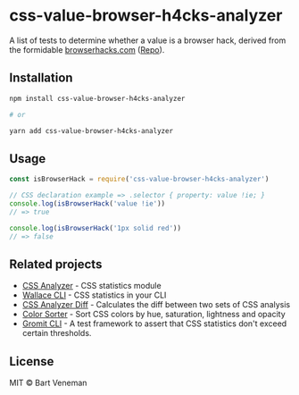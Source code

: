 # css-value-browser-h4cks-analyzer

A list of tests to determine whether a value is a browser hack, derived from the
formidable [browserhacks.com](https://browserhacks.com)
([Repo](https://github.com/4ae9b8/browserhacks)).

## Installation

```bash
npm install css-value-browser-h4cks-analyzer

# or

yarn add css-value-browser-h4cks-analyzer
```

## Usage

```js
const isBrowserHack = require('css-value-browser-h4cks-analyzer')

// CSS declaration example => .selector { property: value !ie; }
console.log(isBrowserHack('value !ie'))
// => true

console.log(isBrowserHack('1px solid red'))
// => false
```

## Related projects

- [CSS Analyzer](https://github.com/projectwallace/css-analyzer) - CSS
  statistics module
- [Wallace CLI](https://github.com/bartveneman/wallace-cli) - CSS statistics in
  your CLI
- [CSS Analyzer Diff](https://github.com/bartveneman/css-analyzer-diff) -
  Calculates the diff between two sets of CSS analysis
- [Color Sorter](https://github.com/bartveneman/color-sorter) - Sort CSS colors
  by hue, saturation, lightness and opacity
- [Gromit CLI](https://github.com/bartveneman/gromit-cli) - A test framework to
  assert that CSS statistics don't exceed certain thresholds.

## License

MIT © Bart Veneman

